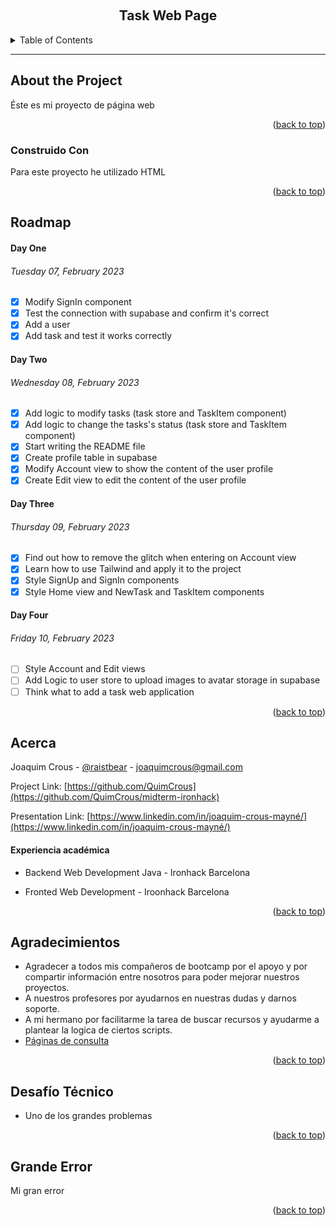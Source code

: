 <a name="readme-top"></a>

<!-- PROJECT LOGO -->
<br />
<div align="center">
  <!-- <img src="./resources/readMe/wu.png" alt="Logo" width="80" height="80"> -->
  <h2 align="center">Task Web Page</h2>
  <!-- <a href="https://midterm-ironhack-jade.vercel.app">Visit Website</a> -->
</div>

<!-- TABLE OF CONTENTS -->
<details>
  <summary>Table of Contents</summary>
  <ol>
    <li>
      <a href="#about-the-project">About the Project</a>
      <ul>
        <li><a href="#construido-con">Build with</a></li>
      </ul>
    </li>
    <li>
    <a href="#roadmap">Roadmap</a>
     <ul>
     <li><a href="#backlog">Back log</a></li>
        <li><a href="#day-one">Tuesday 07, February 2023</a></li>
        <li><a href="#day-two">Wednesday 08, February 2023</a></li>
        <li><a href="#day-three">Thursday 09, February 2023</a></li>
        <li><a href="#day-four">Friday 10, February 2023</a></li>
      </ul>
    </li>
    <li><a href="#acerca">Acerca</a></li>
    <li><a href="#agradecimientos">Agradecimientos</a></li>
    <li><a href="#desafío-técnico">Desafío Técnico</a></li>
    <li><a href="#grande-error">Grande Error</a></li>
  </ol>
</details>
<hr>

<!-- ABOUT THE PROJECT -->

## About the Project

<!-- <img src="./resources/readMe/screenshot.png" alt="Logo" width="100%" height="50%"> -->

Éste es mi proyecto de página web

<p align="right">(<a href="#readme-top">back to top</a>)</p>

### Construido Con

Para este proyecto he utilizado HTML

<p align="right">(<a href="#readme-top">back to top</a>)</p>

## Roadmap

#### Day One

###### Tuesday 07, February 2023

- [x] Modify SignIn component
- [x] Test the connection with supabase and confirm it's correct
- [x] Add a user
- [x] Add task and test it works correctly

#### Day Two

###### Wednesday 08, February 2023

- [x] Add logic to modify tasks (task store and TaskItem component)
- [x] Add logic to change the tasks's status (task store and TaskItem component)
- [x] Start writing the README file
- [x] Create profile table in supabase
- [x] Modify Account view to show the content of the user profile
- [x] Create Edit view to edit the content of the user profile

#### Day Three

###### Thursday 09, February 2023

- [x] Find out how to remove the glitch when entering on Account view
- [x] Learn how to use Tailwind and apply it to the project
- [x] Style SignUp and SignIn components
- [x] Style Home view and NewTask and TaskItem components

#### Day Four

###### Friday 10, February 2023

- [ ] Style Account and Edit views
- [ ] Add Logic to user store to upload images to avatar storage in supabase
- [ ] Think what to add a task web application

<p align="right">(<a href="#readme-top">back to top</a>)</p>

<!-- Acerca de mi -->

## Acerca

Joaquim Crous - [@raistbear](https://twitter.com/raistbear) - joaquimcrous@gmail.com

Project Link: [https://github.com/QuimCrous](https://github.com/QuimCrous/midterm-ironhack)

Presentation Link: [https://www.linkedin.com/in/joaquim-crous-mayné/](https://www.linkedin.com/in/joaquim-crous-mayné/)

#### Experiencia académica

- Backend Web Development Java - Ironhack Barcelona

- Fronted Web Development - Iroonhack Barcelona

<p align="right">(<a href="#readme-top">back to top</a>)</p>

<!-- ACKNOWLEDGMENTS -->

## Agradecimientos

- Agradecer a todos mis compañeros de bootcamp por el apoyo y por compartir información entre nosotros para poder mejorar nuestros proyectos.
- A nuestros profesores por ayudarnos en nuestras dudas y darnos soporte.
- A mi hermano por facilitarme la tarea de buscar recursos y ayudarme a plantear la logica de ciertos scripts.
- [Páginas de consulta](https://www.w3schools.com/js/default.asp)

<p align="right">(<a href="#readme-top">back to top</a>)</p>

## Desafío Técnico

- Uno de los grandes problemas

<p align="right">(<a href="#readme-top">back to top</a>)</p>

## Grande Error

Mi gran error

<p align="right">(<a href="#readme-top">back to top</a>)</p>
